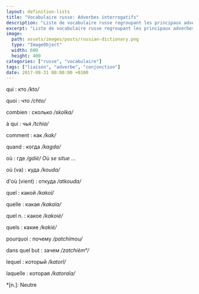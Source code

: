 ```yaml
---
layout: definition-lists
title: "Vocabulaire russe: Adverbes interrogatifs"
description: "Liste de vocabulaire russe regroupant les principaux adverbes interrogatifs."
excerpt: "Liste de vocabulaire russe regroupant les principaux adverbes interrogatifs."
image:
  path: assets/images/posts/russian-dictionary.png
  type: "ImageObject"
  width: 600
  height: 400
categories: ["russe", "vocabulaire"]
tags: ["liaison", "adverbe", "conjonction"]
date: 2017-08-31 00:00:00 +0100
---
```


qui
: кто
*/kto/*

quoi
: что
*/chto/*

combien
: сколько
*/skolka/*

à qui
: чья
*/tchia/*

comment
: как
*/kak/*

quand
: когда
*/kagda/*

où
: где
*/gdiè/ Où se situe …*

où (va)
: куда
*/kouda/*

d'où (vient)
: откуда
*/atkouda/*

quel
: какой
*/kakoï/*

quelle
: какая
*/kakaïa/*

quel n.
: какое
*/kakoié/*

quels
: какие
*/kakié/*

pourquoi
: почему
*/patchimou/*

dans quel but
: зачем
*/zatchièmᵉ/*

lequel
: который
*/katorî/*

laquelle
: которая
*/katoraïa/*


*[n.]: Neutre
